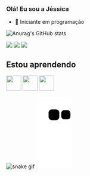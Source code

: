 ### Olá! Eu sou a Jéssica

- 🔭 Iniciante em programação

![Anurag's GitHub stats](https://github-readme-stats.vercel.app/api?username=jessiepsx&show_icons=true&theme=dark)
<div>
 <div>
<a href="https://instagram.com/jessiepsx" target="_blank"><img loading="lazy" src="https://img.shields.io/badge/-Instagram-%23E4405F?style=for-the-badge&logo=instagram&logoColor=white" target="_blank"></a>
<a href = "mailto:jessica.pereirapsx"><img loading="lazy" src="https://img.shields.io/badge/Gmail-D14836?style=for-the-badge&logo=gmail&logoColor=white" target="_blank"></a>
<a href="https://www.linkedin.com/in/jéssica-pereira-bb1202265" target="_blank"><img loading="lazy" src="https://img.shields.io/badge/-LinkedIn-%230077B5?style=for-the-badge&logo=linkedin&logoColor=white" target="_blank"></a>   
</div>

## Estou aprendendo
<img loading="lazy" src="https://cdn.jsdelivr.net/gh/devicons/devicon/icons/html5/html5-original.svg" width="40" height="40"/> 
<img loading="lazy" src="https://cdn.jsdelivr.net/gh/devicons/devicon/icons/css3/css3-original.svg" width="40" height="40"/> 
<img loading="lazy" src="https://cdn.jsdelivr.net/gh/devicons/devicon/icons/java/java-original.svg" width="40" height="40"/> 
            
        

![snake gif](https://github.com/jessiepsx/cobrinhadajess/blob/output/github-user-contribution.svg)
![Snake animation](https://github.com/jessiepsx/jessiepsx/blob/output/github-contribution-grid-snake.svg)
